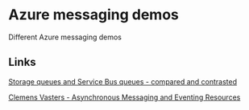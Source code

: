 # Azure messaging demos

Different Azure messaging demos

## Links

[Storage queues and Service Bus queues - compared and contrasted](https://learn.microsoft.com/en-us/azure/service-bus-messaging/service-bus-azure-and-service-bus-queues-compared-contrasted)

[Clemens Vasters - Asynchronous Messaging and Eventing Resources](https://github.com/clemensv/messaging)
